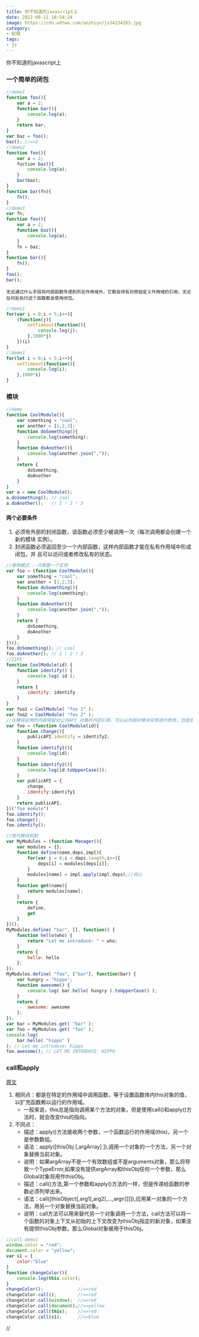 ```yaml
---
title: 你不知道的javascript上
date: 2022-08-11 16:54:24
image: https://cdn.wdtwo.com/anzhiyu/js34234263.jpg
category: 
- 前端
tags: 
- js
---
```

你不知道的javascript上
<!--more-->

### 一个简单的闭包
```js
//demo1
function foo(){
    var a = 2;
    function bar(){
        console.log(a);
    }
    return bar;
}
var baz = foo();
baz(); //=>2
//demo2
function foo(){
    var a = 2;
    fuction baz(){
        console.log(a);
    }
    bar(baz);
}
function bar(fn){
    fn();
}
//demo3
var fn;
function foo(){
    var a = 2;
    function baz(){
        console.log(a);
    }
    fn = baz;
}
function bar(){
    fn();
}
foo();
bar();
```
`无论通过什么手段将内部函数传递到所在作用域外，它都会持有对原始定义作用域的引用，无论在何处执行这个函数都会使用闭包。`
```js
//demo1
for(var i = 0;i < 5;i++){
    (function(j){
        setTimeout(function(){
            console.log(j);
        },1000*j)
    })(i)
}
//demo2
for(let i = 0;i < 5;i++){
    setTimeout(function(){
        console.log(i);
    },1000*i)
}
```
### 模块
```js
//demo
function CoolModule(){
    var something = "cool";
    var another = [1,2,3];
    function doSomething(){
        console.log(something);
    }
    function doAnother(){
        console.log(another.join(","));
    }
    return {
        doSomething,
        doAnother
    }
}
var a = new CoolModule();
a.doSomething(); // cool
a.doAnother();   // 1 ! 2 ! 3
```
#### 两个必要条件

1. 必须有外部的封闭函数，该函数必须至少被调用一次（每次调用都会创建一个新的模块
实例）。
2. 封闭函数必须返回至少一个内部函数，这样内部函数才能在私有作用域中形成闭包，并
且可以访问或者修改私有的状态。

```js
//单例模式 --只需要一个实例
var foo = (function CoolModule(){
    var something = "cool";
    var another = [1,2,3];
    function doSomething(){
        console.log(something);
    }
    function doAnother(){
        console.log(another.join(","));
    }
    return {
        doSomething,
        doAnother
    }
})();
foo.doSomething(); // cool
foo.doAnother(); // 1 ! 2 ! 3
//IIFE
function CoolModule(id) {
    function identify() {
        console.log( id );
    }
    return {
        identify: identify
    }
}
var foo1 = CoolModule( "foo 1" );
var foo2 = CoolModule( "foo 2" );
//在模块实例的内部保留对公共API 对象的内部引用，可以从内部对模块实例进行修改，包括添加或删除方法和属性，以及修改它们的值。
var foo = (function CoolModule(id){
    function change(){
        publicAPI.identify = identify2;
    }
    function identify1(){
        console.log(id);
    }
    function identify2(){
        console.log(id.toUpperCase());
    }
    var publicAPI = {
        change,
        identify:identify1
    }
    return publicAPI;
})("foo module")
foo.identify();
foo.change();
foo.identify();

//现代模块机制
var MyModules = (function Manager(){
    var modules = {};
    function define(name,deps,impl){
        for(var i = 0;i < deps.length;i++){
            deps[i] = modules[deps[i]];
        }
        modules[name] = impl.apply(impl,deps);//核心
    }
    function get(name){
        return modules[name];
    }
    return {
        define,
        get
    }
})();
MyModules.define( "bar", [], function() {
    function hello(who) {
        return "Let me introduce: " + who;
    }
    return {
        hello: hello
    };
});
MyModules.define( "foo", ["bar"], function(bar) {
    var hungry = "hippo";
    function awesome() {
        console.log( bar.hello( hungry ).toUpperCase() );
    }
    return {
        awesome: awesome
    };
});
var bar = MyModules.get( "bar" );
var foo = MyModules.get( "foo" );
console.log(
    bar.hello( "hippo" )
); // Let me introduce: hippo
foo.awesome(); // LET ME INTRODUCE: HIPPO
```
### call和apply
[原文](https://blog.csdn.net/ganyingxie123456/article/details/70855586)

1. 相同点：都是在特定的作用域中调用函数，等于设置函数体内this对象的值，以扩充函数赖以运行的作用域。
    - 一般来说，this总是指向调用某个方法的对象，但是使用call()和apply()方法时，就会改变this的指向。
2. 不同点：
    - 描述：apply()方法接收两个参数，一个函数运行的作用域(this)，另一个是参数数组。
    - 语法：apply([thisObj [,argArray] ]),调用一个对象的一个方法，另一个对象替换当前对象。
    - 说明：如果argArray不是一个有效数组或不是arguments对象，那么将导致一个TypeError,如果没有提供argArray和thisObj任何一个参数，那么Global对象将用作thisObj。
    - 描述：call()方法,第一个参数和apply()方法的一样，但是传递给函数的参数必须列举出来。
    - 语法：call([thisObject[,arg1[,arg2[,...,argn]]]]),应用某一对象的一个方法，用另一个对象替换当前对象。
    - 说明：call方法可以用来替代另一个对象调用一个方法，call方法可以将一个函数的对象上下文从初始的上下文改变为thisObj指定的新对象，如果没有提供thisObj参数，那么Global对象被用于thisObj。

```js
//call demo1
window.color = "red";
document.color = "yellow";
var s1 = {
    color:"blue"
}
function changeColor(){
    console.log(this.color);
}
changeColor();             //=>red
changeColor.call();        //=>red
changeColor.call(window);  //=>red
changeColor.call(document);//=>yellow
changeColor.call(this);    //=>red
changeColor.call(s1);      //=>blue
```




















































//
